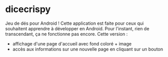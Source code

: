 # dicecrispy
Jeu de dés pour Android !
Cette application est faite pour ceux qui souhaitent apprendre à développer en Android.
Pour l'instant, rien de transcendant, ça ne fonctionne pas encore.
Cette version : 
- affichage d'une page d'accueil avec fond coloré + image
- accès aux informations sur une nouvelle page en cliquant sur un bouton

